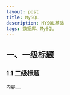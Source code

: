 ```yaml
---
layout: post
title: MySQL
description: MYSQL基础
tags: 数据库、MySQL
---
```



## 一、一级标题

### 1.1	二级标题

```
内容……
```


